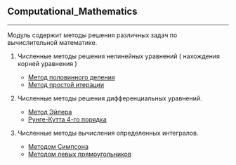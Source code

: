 Computational_Mathematics
---
---
Модуль содержит методы решения различных задач по 
вычислительной математике.

1. Численные методы решения нелинейных уравнений ( нахождения корней уравнения )
   
   - [Метод половинного деления](root/half_division.py)
   - [Метод простой итерации](root/simple_iteration.py)

2. Численные методы решения дифференциальных уравнений.
   
   - [Метод Эйлера](differential/euler.py)
   - [Рунге-Кутта 4-го порядка](differential/runge_kutt.py)
   
3. Численные методы вычисления определенных интегралов.
   
   - [Методом Симпсона](integral/simpson.py)
   - [Методом левых прямоугольников]()
